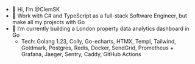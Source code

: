- 👋 Hi, I’m @ClemSK
- 👀 Work with C# and TypeScript as a full-stack Software Engineer, but make all my projects with Go 
- 🌱 I’m currently building a London property data analytics dashboard in Go
  - Tech: Golang 1.23, Colly, Go-echarts, HTMX, Templ, Tailwind, Goldmark, Postgres, Redis, Docker, SendGrid, Prometheus + Grafana, Jaeger, Sentry, Caddy, GitHub Actions

<!---
ClemSK/ClemSK is a ✨ special ✨ repository because its `README.md` (this file) appears on your GitHub profile.
You can click the Preview link to take a look at your changes.
--->
